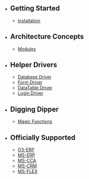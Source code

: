 
- ## Getting Started
    - [Installation](/docs/{{version}}/installation)
    
- ## Architecture Concepts
    - [Modules](/docs/{{version}}/module)
- ## Helper Drivers
     - [Database Driver](/docs/{{version}}/msdb)
     - [Form Driver](/docs/{{version}}/msform)
     - [DataTable Driver](/docs/{{version}}/msdatatable)
     - [Login Driver](/docs/{{version}}/msdatatable)
- ## Digging Dipper
     - [Magic Functions](/docs/{{version}}/msdb)

- ## Officially Supported
    - [O3-ERP](https://www.millionsllp.com/product/ms-erp)
    - [MS-ERP](https://www.millionsllp.com/product/ms-erp)
    - [MS-CCA](https://www.millionsllp.com/product/ms-cca)
    - [MS-CRM](https://www.millionsllp.com/product/ms-crm)
    - [MS-FLEX](https://www.millionsllp.com/product/ms-flex)
    

